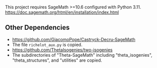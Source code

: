 This project requires SageMath >=10.6 configured with Python 3.11. 
https://doc.sagemath.org/html/en/installation/index.html

## Other Dependencies
- https://github.com/GiacomoPope/Castryck-Decru-SageMath
- The file `richelot_aux.py` is copied.
- https://github.com/ThetaIsogenies/two-isogenies
- The subdirectories of "Theta-SageMath" including "theta_isogenies", "theta_structures", and "utilities" are copied.

